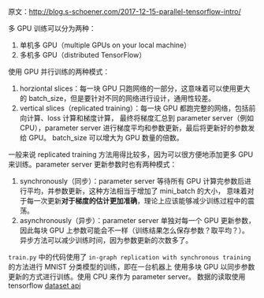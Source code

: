 原文：http://blog.s-schoener.com/2017-12-15-parallel-tensorflow-intro/

多 GPU 训练可以分为两种：
1. 单机多 GPU（multiple GPUs on your local machine）
2. 多机多 GPU（distributed TensorFlow）

使用 GPU 并行训练的两种模式：
1. horziontal slices：每一块 GPU 只跑网络的一部分，这意味着可以使用更大的 batch_size，但是要针对不同的网络进行设计，通用性较差。
2. vertical slices（replicated training）：每一块 GPU 都跑完整的网络，包括前向计算、loss 计算和梯度计算，
最终将梯度汇总到 parameter server（例如 CPU），parameter server 进行梯度平均和参数更新，最后将更新好的参数发给 GPU。
batch_size 可以增大为 GPU 数量的倍数。

一般来说 replicated training 方法用得比较多，因为可以很方便地添加更多 GPU 来训练。parameter server 更新参数时也有两种模式：
1. synchronously（同步）：parameter server 等待所有 GPU 计算完参数后进行平均，并参数更新，这种方法相当于增加了 mini_batch 的大小，
意味着对于每一次更新**对于梯度的估计更加准确**，理论上应该能够减少训练过程中的震荡。
2. asynchronously（异步）：parameter server 单独对每一个 GPU 更新参数，因此每块 GPU 上参数可能会不一样（训练结果怎么保存参数？取平均？）。
异步方法可以减少训练时间，因为参数更新的次数多了。

`train.py` 中的代码使用了 `in-graph replication with synchronous training` 的方法进行 MNIST 分类模型的训练，即在一台机器上
使用多块 GPU 以同步参数更新的方式进行训练。使用 CPU 来作为 parameter server。
数据的读取使用 tensorflow [dataset api](https://www.tensorflow.org/api_docs/python/tf/data/Dataset)






